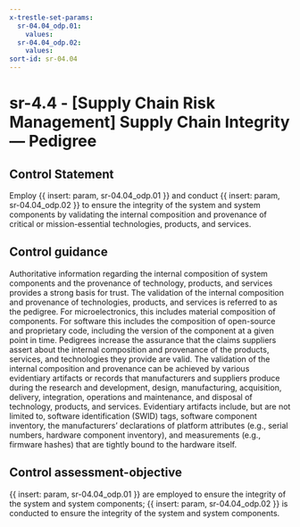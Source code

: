 ```yaml
---
x-trestle-set-params:
  sr-04.04_odp.01:
    values:
  sr-04.04_odp.02:
    values:
sort-id: sr-04.04
---
```


# sr-4.4 - \[Supply Chain Risk Management\] Supply Chain Integrity — Pedigree

## Control Statement

Employ {{ insert: param, sr-04.04_odp.01 }} and conduct {{ insert: param, sr-04.04_odp.02 }} to ensure the integrity of the system and system components by validating the internal composition and provenance of critical or mission-essential technologies, products, and services.

## Control guidance

Authoritative information regarding the internal composition of system components and the provenance of technology, products, and services provides a strong basis for trust. The validation of the internal composition and provenance of technologies, products, and services is referred to as the pedigree. For microelectronics, this includes material composition of components. For software this includes the composition of open-source and proprietary code, including the version of the component at a given point in time. Pedigrees increase the assurance that the claims suppliers assert about the internal composition and provenance of the products, services, and technologies they provide are valid. The validation of the internal composition and provenance can be achieved by various evidentiary artifacts or records that manufacturers and suppliers produce during the research and development, design, manufacturing, acquisition, delivery, integration, operations and maintenance, and disposal of technology, products, and services. Evidentiary artifacts include, but are not limited to, software identification (SWID) tags, software component inventory, the manufacturers’ declarations of platform attributes (e.g., serial numbers, hardware component inventory), and measurements (e.g., firmware hashes) that are tightly bound to the hardware itself.

## Control assessment-objective

{{ insert: param, sr-04.04_odp.01 }} are employed to ensure the integrity of the system and system components;
{{ insert: param, sr-04.04_odp.02 }} is conducted to ensure the integrity of the system and system components.
